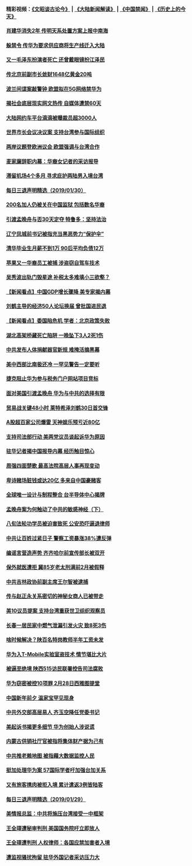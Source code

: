 #### 精彩视频：[《文昭谈古论今》](https://github.com/gfw-breaker/wenzhao) | [《大陆新闻解读》](https://github.com/gfw-breaker/ntdtv-comedy) | [《中国禁闻》](https://github.com/gfw-breaker/ntdtv-news) | [《历史上的今天》](https://github.com/gfw-breaker/today-in-history) 

#### [肖建华消失2年 传明天系处置方案上报中南海](../pages/nsc413/n11014867.md?t=01310930) 

#### [躲禁令 传华为要求供应商将生产线迁入大陆](../pages/nsc413/n11014326.md?t=01310930) 


#### [又一毛泽东扮演者死亡 还曾戴眼镜扮江泽民](../pages/nsc413/n11014345.md?t=01310930) 

#### [传北京前副市长敛财1648亿黄金20吨](../pages/nsc413/n11014427.md?t=01310930) 

#### [波兰间谍案敲警钟 欧盟拟在5G网络禁华为](../pages/nsc413/n11013814.md?t=01310930) 

#### [揭社会底层现实网文热传 自媒体遭禁60天](../pages/nsc413/n11014378.md?t=01310930) 

#### [大陆网约车平台滴滴被曝裁员超3000人](../pages/nsc413/n11013996.md?t=01310930) 

#### [世界市长会议决议案 支持台湾参与国际组织](../pages/nsc413/n11014220.md?t=01310930) 

#### [两岸议题登欧洲议会 欧盟强调与台湾合作](../pages/nsc413/n11014172.md?t=01310930) 

#### [麦家廉辞职内幕：华裔女记者的采访报导](../pages/nsc413/n11013944.md?t=01310930) 

#### [滞留机场4个多月 寻求庇护两陆男入境台湾](../pages/nsc413/n11014094.md?t=01310930) 

#### [每日三退声明精选（2019/01/30）](../pages/nsc413/n11014189.md?t=01310930) 

#### [200名加人仍被关在中国监狱 包括数名华裔](../pages/nsc413/n11013981.md?t=01310930) 

#### [引渡孟晚舟与否30天定夺 特鲁多：坚持法治](../pages/nsc413/n11013721.md?t=01310930) 

#### [辽宁凤城前书记被指充当黑恶势力“保护伞”](../pages/nsc413/n11011913.md?t=01310930) 

#### [清华毕业生月薪不到1万 90后平均负债12万](../pages/nsc413/n11013695.md?t=01310930) 

#### [苹果又一华裔员工被捕 涉盗窃自驾车技术](../pages/nsc413/n11013848.md?t=01310930) 

#### [吴秀波出轨门毁星途 补税太多难填小三欲壑？](../pages/nsc413/n11011444.md?t=01310930) 

#### [【新闻看点】中国GDP增长骤降 美专家揭内幕](../pages/nsc413/n11013286.md?t=01310930) 

#### [刘鹤主导的经济50人论坛换届 曾批国进民退](../pages/nsc413/n11013724.md?t=01310930) 

#### [【新闻看点】委国陷危机 学者：北京政策失败](../pages/nsc413/n11013287.md?t=01310930) 

#### [湖北高架桥藏死亡陷阱 一晚坠下3人2死1伤](../pages/nsc413/n11013368.md?t=01310930) 

#### [中共发布人体捐献器官新规 难掩活摘黑幕](../pages/nsc413/n11013443.md?t=01310930) 

#### [美中西部比南极还冷 一罕见警告一定要听](../pages/nsc413/n11013490.md?t=01310930) 

#### [捷克阻止华为参与税务门户网站项目竞标](../pages/nsc413/n11013525.md?t=01310930) 

#### [面对美国引渡孟晚舟 华为与中共的选择有限](../pages/nsc413/n11013273.md?t=01310930) 

#### [贸易战关键48小时 莱特希泽刘鹤30日首交锋](../pages/nsc413/n11013347.md?t=01310930) 

#### [A股超百家公司爆雷 天神娱乐预亏近80亿](../pages/nsc413/n11013307.md?t=01310930) 

#### [支持司法部行动 美两党议员谈起诉华为原因](../pages/nsc413/n11013467.md?t=01310930) 

#### [驻华记者揭中国报导内幕 经历触目惊心](../pages/nsc413/n11013118.md?t=01310930) 

#### [周强四面楚歌 最高法院高层人事再现变动](../pages/nsc413/n11013230.md?t=01310930) 


#### [卑诗赌场脏钱或达20亿 多来自中国豪赌客](../pages/nsc413/n11011539.md?t=01310930) 

#### [全球唯一设计与制程整合 台半导体中心揭牌](../pages/nsc413/n11012503.md?t=01310930) 

#### [孟晚舟案为何触动了中共的敏感神经（下）](../pages/nsc413/n11008903.md?t=01310930) 

#### [八旬法轮功学员被迫害致死 公安恐吓逼退律师](../pages/nsc413/n11012813.md?t=01310930) 

#### [中共让百姓过紧日子 警察工资暴涨38%遭反弹](../pages/nsc413/n11012713.md?t=01310930) 

#### [编谣言营造声势 齐齐哈尔前宣传部长被双开](../pages/nsc413/n11012334.md?t=01310930) 

#### [保外就医遭拒 冀85岁老太刑满前2月被假释](../pages/nsc413/n11012843.md?t=01310930) 

#### [中共吉林政协前副主席王尔智被逮捕](../pages/nsc413/n11012749.md?t=01310930) 

#### [传与赵正永关系密切的神秘女商人已被带走](../pages/nsc413/n11012615.md?t=01310930) 

#### [美10议员提案 支持台湾重获世卫组织观察员](../pages/nsc413/n11012670.md?t=01310930) 

#### [长春一居民家中燃气泄漏引发火灾 致8死3伤](../pages/nsc413/n11012536.md?t=01310930) 

#### [啥时候解决？陕百名特岗教师半年工资未发](../pages/nsc413/n11011995.md?t=01310930) 

#### [华为入T-Mobile实验室盗技术 情节堪比大片](../pages/nsc413/n11011032.md?t=01310930) 

#### [被逼至绝境 陕西515访民联署控告司法腐败](../pages/nsc413/n11009930.md?t=01310930) 

#### [华为窃密被控10项罪 2月28日西雅图提堂](../pages/nsc413/n11011664.md?t=01310930) 

#### [中国新年前夕 温家宝罕见现身](../pages/nsc413/n11011816.md?t=01310930) 

#### [中共外交部高层易人 齐玉空降任党委书记](../pages/nsc413/n11011777.md?t=01310930) 

#### [美起诉书揭更多细节 华为创始人涉说谎](../pages/nsc413/n11011478.md?t=01310930) 

#### [内蒙古供销社厅官被指将集体财产据为己有](../pages/nsc413/n11011897.md?t=01310930) 

#### [中共推老赖地图 被指藉大数据监控人民](../pages/nsc413/n11011830.md?t=01310930) 

#### [挺加处理华为案 57国际学者吁加强台加关系](../pages/nsc413/n11011746.md?t=01310930) 

#### [又有旅客携肉被拒入境 累计遣返3例皆陆客](../pages/nsc413/n11011803.md?t=01310930) 

#### [每日三退声明精选（2019/01/29）](../pages/nsc413/n11011783.md?t=01310930) 

#### [美情报总监：中共将施压台湾接受一中框架](../pages/nsc413/n11011668.md?t=01310930) 

#### [王全璋遭秘审判刑 美国国务院吁立即放人](../pages/nsc413/n11011382.md?t=01310930) 

#### [王全璋遭判刑 人权律师：各国应禁加害者入境](../pages/nsc413/n11009995.md?t=01310930) 

#### [遭监视骚扰拘留 驻华外国记者采访压力大](../pages/nsc413/n11011243.md?t=01310930) 

